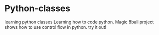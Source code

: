 # Python-classes
learning python classes
Learning how to code python.
Magic 8ball project shows how to use control flow in python. try it out!
